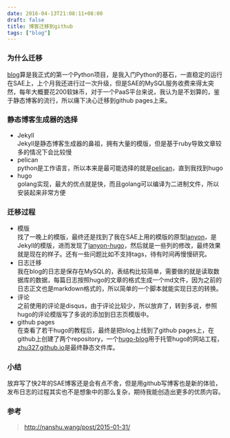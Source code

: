 ```yaml
---
date: 2016-04-13T21:08:11+08:00
draft: false
title: 博客迁移到github
tags: ["blog"]
---
```


### 为什么迁移

[blog](https://github.com/zhu327/blog)算是我正式的第一个Python项目，是我入门Python的基石，一直稳定的运行在SAE上，上个月我还进行过一次升级，但是SAE的MySQL服务收费来得太突然，每年大概要花200软妹币，对于一个PaaS平台来说，我认为是不划算的，鉴于静态博客的流行，所以痛下决心迁移到github pages上来。

### 静态博客生成器的选择

* Jekyll  
    Jekyll是静态博客生成器的鼻祖，拥有大量的模版，但是基于ruby导致文章较多的情况下会比较慢
* pelican  
  python是工作语言，所以本来是最可能选择的就是[pelican](https://github.com/getpelican/pelican)，直到我找到hugo
* hugo  
  golang实现，最大的优点就是快，而且golang可以编译为二进制文件，所以安装起来非常方便

### 迁移过程

* 模版  
  找了一晚上的模版，最终还是找到了我在SAE上用的模版的原型[lanyon](https://github.com/poole/lanyon)，是Jekyll的模版，进而发现了[lanyon-hugo](https://github.com/tummychow/lanyon-hugo)，然后就是一些列的修改，最终效果就是现在的样子。还有一些问题比如不支持tags，待有时间再慢慢研究。
* 日志迁移  
  我在blog的日志是保存在MySQL的，表结构比较简单，需要做的就是读取数据库的数据，每篇日志按照hugo的文章的格式生成一个md文件，因为之前的日志正文也是markdown格式的，所以简单的一个脚本就能实现日志的转换。
* 评论  
  之前使用的评论是disqus，由于评论比较少，所以放弃了，转到多说，参照hugo的评论模版写了多说的添加到日志页模版中。
* github pages  
  在查看了若干hugo的教程后，最终是把blog上线到了github pages上，在github上创建了两个repository，一个[hugo-blog](https://github.com/zhu327/hugo-blog)用于托管hugo的网站工程，[zhu327.github.io](https://github.com/zhu327/zhu327.github.io)是最终静态文件库。

### 小结

放弃写了快2年的SAE博客还是会有点不舍，但是用github写博客也是新的体验，发布日志的过程其实也不是想象中的那么复杂，期待我能创造出更多的优质内容。

### 参考

> <http://nanshu.wang/post/2015-01-31/>
